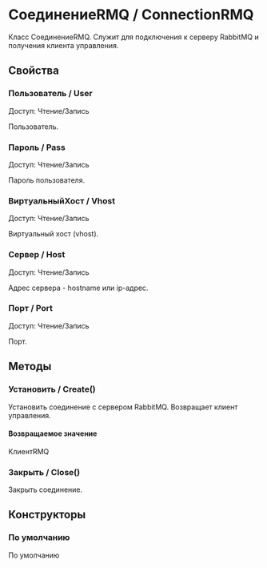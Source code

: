 
# СоединениеRMQ / ConnectionRMQ

    
    
Класс СоединениеRMQ. Служит для подключения к серверу RabbitMQ и получения клиента управления.


  
  
## Свойства
    
### Пользователь / User
Доступ: Чтение/Запись
    
    
Пользователь.


  
  
### Пароль / Pass
Доступ: Чтение/Запись
    
    
Пароль пользователя.


  
  
### ВиртуальныйХост / Vhost
Доступ: Чтение/Запись
    
    
Виртуальный хост (vhost).


  
  
### Сервер / Host
Доступ: Чтение/Запись
    
    
Адрес сервера - hostname или ip-адрес.


  
  
### Порт / Port
Доступ: Чтение/Запись
    
    
Порт.


  
  
## Методы
    
### Установить / Create()
    
    
    
Установить соединение с сервером RabbitMQ.
Возвращает клиент управления.


  
  
#### Возвращаемое значение

КлиентRMQ

  
### Закрыть / Close()
    
    
    
Закрыть соединение.


  
  
## Конструкторы

  
### По умолчанию
    
    
По умолчанию


  
  